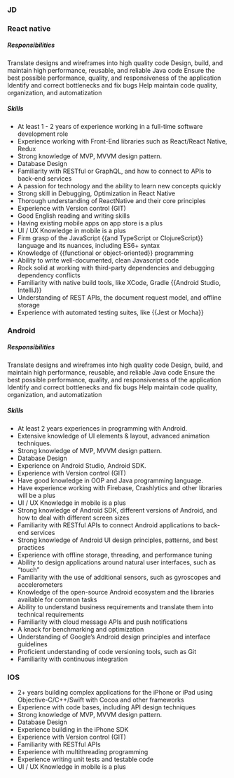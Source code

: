 ### JD

### React native

##### Responsibilities

Translate designs and wireframes into high quality code
Design, build, and maintain high performance, reusable, and reliable Java code
Ensure the best possible performance, quality, and responsiveness of the application
Identify and correct bottlenecks and fix bugs
Help maintain code quality, organization, and automatization


##### Skills
- At least 1 - 2 years of experience working in a full-time software development role
- Experience working with Front-End libraries such as React/React Native, Redux
- Strong knowledge of MVP, MVVM design pattern.
- Database Design
- Familiarity with RESTful or GraphQL, and how to connect to APIs to back-end services
- A passion for technology and the ability to learn new concepts quickly
- Strong skill in Debugging, Optimization in React Native
- Thorough understanding of ReactNative and their core principles
- Experience with Version control (GIT)
- Good English reading and writing skills
- Having existing mobile apps on app store is a plus
- UI / UX Knowledge in mobile is a plus
- Firm grasp of the JavaScript {{and TypeScript or ClojureScript}} language and its nuances, including ES6+ syntax
- Knowledge of {{functional or object-oriented}} programming
- Ability to write well-documented, clean Javascript code
- Rock solid at working with third-party dependencies and debugging dependency conflicts
- Familiarity with native build tools, like XCode, Gradle {{Android Studio, IntelliJ}}
- Understanding of REST APIs, the document request model, and offline storage
- Experience with automated testing suites, like {{Jest or Mocha}}


### Android

##### Responsibilities

Translate designs and wireframes into high quality code
Design, build, and maintain high performance, reusable, and reliable Java code
Ensure the best possible performance, quality, and responsiveness of the application
Identify and correct bottlenecks and fix bugs
Help maintain code quality, organization, and automatization

##### Skills
- At least 2 years experiences in programming with Android.
- Extensive knowledge of UI elements & layout, advanced animation techniques.
- Strong knowledge of MVP, MVVM design pattern.
- Database Design
- Experience on Android Studio, Android SDK.
- Experience with Version control (GIT)
- Have good knowledge in OOP and Java programming language.
- Have experience working with Firebase, Crashlytics and other libraries will be a plus
- UI / UX Knowledge in mobile is a plus
- Strong knowledge of Android SDK, different versions of Android, and how to deal with different screen sizes
- Familiarity with RESTful APIs to connect Android applications to back-end services
- Strong knowledge of Android UI design principles, patterns, and best practices
- Experience with offline storage, threading, and performance tuning
- Ability to design applications around natural user interfaces, such as “touch”
- Familiarity with the use of additional sensors, such as gyroscopes and accelerometers
- Knowledge of the open-source Android ecosystem and the libraries available for common tasks
- Ability to understand business requirements and translate them into technical requirements
- Familiarity with cloud message APIs and push notifications
- A knack for benchmarking and optimization
- Understanding of Google’s Android design principles and interface guidelines
- Proficient understanding of code versioning tools, such as Git
- Familiarity with continuous integration

### IOS
- 2+ years building complex applications for the iPhone or iPad using Objective-C/C++/Swift with Cocoa and other frameworks
- Experience with code bases, including API design techniques
- Strong knowledge of MVP, MVVM design pattern.
- Database Design
- Experience building in the iPhone SDK
- Experience with Version control (GIT)
- Familiarity with RESTful APIs
- Experience with multithreading programming
- Experience writing unit tests and testable code
- UI / UX Knowledge in mobile is a plus
